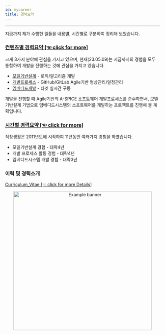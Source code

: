 ```yaml
---
id: mycareer
title: 경력요약
---
```

---

지금까지 제가 수행한 일들을 내용별, 시간별로 구분하여 정리해 보았습니다.

### [컨텐츠별 경력요약 [☜ click for more]](./mycareer/contents)

크게 3가지 분야에 관심을 가지고 있으며, 현재(23.05.09)는 지금까지의 경험을 모두 통합하여 개발을 진행하는 것에 관심을 가지고 있습니다.
* [모델기반설계](./mycareer/contents#mycareer-mbd) - 로직/알고리즘 개발
* [개발프로세스](./mycareer/contents#mycareer-process) - GitHub/GitLab Agile기반 형상관리/일정관리
* [임베디드개발](./mycareer/contents#mycareer-embed) - 타겟 실시간 구동

개발을 진행할 때 Agile기반의 A-SPICE 소프트웨어 개발프로세스를 준수하면서, 모델기반설계 기법으로 임베디드시스템의 소프트웨어를 개발하는 프로젝트를 진행해 볼 계획입니다.

### [시간별 경력요약 [☜ click for more]](./mycareer/time)

직장생활은 2011년도에 시작하여 11년동안 여러가지 경험을 하였습니다.
* 모델기반설계 경험 - 대략4년
* 개발 프로세스 활동 경험 - 대략4년
* 임베디드시스템 개발 경험 - 대략3년

### 이력 및 경력소개

[Curriculum_Vitae [☜ click for more Details]](/assets/ChuldongShim_Curriculum_Vitae.pdf)

<p align="center">
	<img
		src={require('/img/ChuldongShim_Curriculum_Vitae.png').default}
		alt="Example banner"
		width="450"
	/>
</p>


